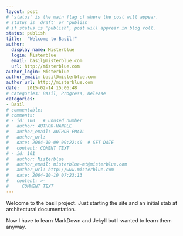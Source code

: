 ```yaml
---
layout: post
# 'status' is the main flag of where the post will appear.
# status is 'draft' or 'publish'
# if status is 'publish', post will apprear in blog roll.
status: publish
title:  "Welcome to Basil!"
author:
  display_name: Misterblue
  login: Misterblue
  email: basil@misterblue.com
  url: http://misterblue.com
author_login: Misterblue
author_email: basil@misterblue.com
author_url: http://misterblue.com
date:   2015-02-14 15:06:48
# categories: Basil, Progress, Release
categories:
- Basil
# commentable:
# comments:
# - id: 100   # unused number
#   author: AUTHOR-HANDLE
#   author_email: AUTHOR-EMAIL
#   author_url:
#   date: 2004-10-09 09:22:40  # SET DATE
#   content: COMENT TEXT
# - id: 101
#   author: Misterblue
#   author_email: misterblue-mt@misterblue.com
#   author_url: http://www.misterblue.com
#   date: 2004-10-10 07:23:13
#   content: >-
#     COMMENT TEXT
---
```

Welcome to the basil project. Just starting the site and an initial stab at architectural documentation.

Now I have to learn MarkDown and Jekyll but I wanted to learn them anyway.
